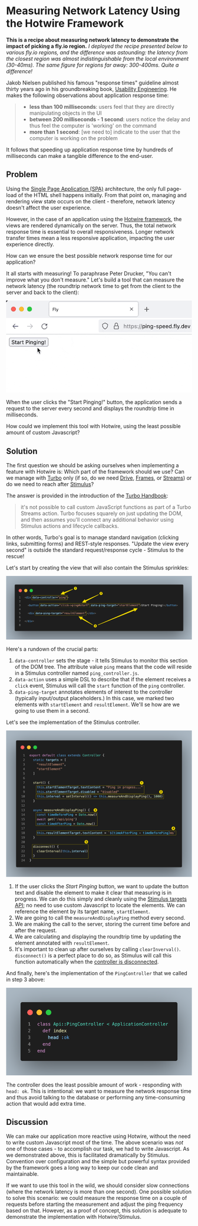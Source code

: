 # Measuring Network Latency Using the Hotwire Framework

**This is a recipe about measuring network latency to demonstrate the impact of picking a fly.io region.** _I deployed the recipe presented below to various fly.io regions, and the difference was astounding: the latency from the closest region was almost indistinguishable from the local environment (30-40ms). The same figure for regions far away: 300-400ms. Quite a difference!_

Jakob Nielsen published his famous "response times" guideline almost thirty years ago in his groundbreaking book, [Usability Engineering](https://www.nngroup.com/books/usability-engineering/). He makes the following observations about application response time:

> * **less than 100 milliseconds**: users feel that they are directly manipulating objects in the UI
> * **between 200 milliseconds - 1 second**: users notice the delay and thus feel the computer is 'working' on the command
> * **more than 1 second**: [we need to] indicate to the user that the computer is working on the problem

It follows that speeding up application response time by hundreds of milliseconds can make a tangible difference to the end-user.

## Problem

Using the [Single Page Application (SPA)](https://en.wikipedia.org/wiki/Single-page_application) architecture, the only full page-load of the HTML shell happens initially. From that point on, managing and rendering view state occurs on the client - therefore, network latency doesn't affect the user experience.

However, in the case of an application using the [Hotwire framework](https://hotwired.dev/), the views are rendered dynamically on the server. Thus, the total network response time is essential to overall responsiveness. Longer network transfer times mean a less responsive application, impacting the user experience directly.

How can we ensure the best possible network response time for our application?

It all starts with measuring! To paraphrase Peter Drucker, "You can't improve what you don't measure." Let's build a tool that can measure the network latency (the roundtrip network time to get from the client to the server and back to the client):

![Self-serve ping tool demonstration](./self-serve-ping-tool-demo.gif)

When the user clicks the "Start Pinging!" button, the application sends a request to the server every second and displays the roundtrip time in milliseconds.

How could we implement this tool with Hotwire, using the least possible amount of custom Javascript?

## Solution

The first question we should be asking ourselves when implementing a feature with Hotwire is: Which part of the framework should we use? Can we manage with [Turbo](https://turbo.hotwired.dev/) only (if so, do we need [Drive](https://turbo.hotwired.dev/handbook/drive), [Frames](https://turbo.hotwired.dev/handbook/frames), or [Streams](https://turbo.hotwired.dev/handbook/streams)) or do we need to reach after [Stimulus](https://stimulus.hotwired.dev/)?

The answer is provided in the introduction of the [Turbo Handbook](https://turbo.hotwired.dev/handbook/introduction):

> it's not possible to call custom JavaScript functions as part of a Turbo Streams action.
> Turbo focuses squarely on just updating the DOM, and then assumes you'll connect any additional behavior using Stimulus actions and lifecycle callbacks.

In other words, Turbo's goal is to manage standard navigation (clicking links, submitting forms) and REST-style responses. "Update the view every second" is outside the standard request/response cycle - Stimulus to the rescue!

Let's start by creating the view that will also contain the Stimulus sprinkles:

![Rails view implementation](./rails-view-annotated.png)

Here's a rundown of the crucial parts:

1) `data-controller` sets the stage - it tells Stimulus to monitor this section of the DOM tree. The attribute value `ping` means that the code will reside in a Stimulus controller named `ping_controller.js`.
2) `data-action` uses a simple DSL to describe that if the element receives a `click` event, Stimulus will call the `start` function of the `ping` controller.
3) `data-ping-target` annotates elements of interest to the controller (typically input/output placeholders.) In this case, we marked two elements with `startElement` and `resultElement`. We'll se how are we going to use them in a second.

Let's see the implementation of the Stimulus controller.

![Stimulus controller implementation](./stimulus-controller-annotated.png)

1) If the user clicks the *Start Pinging* button, we want to update the button text and disable the element to make it clear that measuring is in progress. We can do this simply and cleanly using the [Stimulus targets API](https://stimulus.hotwired.dev/reference/targets); no need to use custom Javascript to locate the elements. We can reference the element by its target name, `startElement`.
2) We are going to call the `measureAndDisplayPing` method every second.
3) We are making the call to the server, storing the current time before and after the request.
4) We are calculating and displaying the roundtrip time by updating the element annotated with `resultElement`.
5) It's important to clean up after ourselves by calling `clearInverval()`. `disconnect()` is a perfect place to do so, as Stimulus will call this function automatically when the [controller is disconnected](https://stimulus.hotwired.dev/reference/lifecycle-callbacks#disconnection).

And finally, here's the implementation of the `PingController` that we called in step 3 above:

![API Controller Implementation](./ping-api-controller.png)

The controller does the least possible amount of work - responding with `head: ok`. This is intentional: we want to measure the network response time and thus avoid talking to the database or performing any time-consuming action that would add extra time.

## Discussion

We can make our application more reactive using Hotwire, without the need to write custom Javascript most of the time. The above scenario was _not_ one of those cases - to accomplish our task, we had to write Javascript. As we demonstrated above, this is facilitated dramatically by Stimulus. Convention over configuration and the simple but powerful syntax provided by the framework goes a long way to keep our code clean and maintainable.

If we want to use this tool in the wild, we should consider slow connections (where the network latency is more than one second). One possible solution to solve this scenario: we could measure the response time on a couple of requests before starting the measurement and adjust the ping frequency based on that. However, as a proof of concept, this solution is adequate to demonstrate the implementation with Hotwire/Stimulus.
